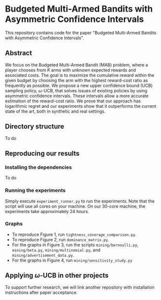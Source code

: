 # Budgeted Multi-Armed Bandits with Asymmetric Confidence Intervals

This repository contains code for the paper "Budgeted Multi-Armed Bandits with Asymmetric Confidence Intervals".

## Abstract

We focus on the Budgeted Multi-Armed Bandit (MAB) problem, where a player chooses from $K$ arms with unknown expected rewards and associated costs. The goal is to maximize the cumulative reward within the given budget by choosing the arm with the highest reward-cost ratio as frequently as possible. We propose a new upper confidence bound (UCB) sampling policy, $\omega$-UCB, that solves issues of existing policies by using asymmetric confidence intervals. These intervals allow a more accurate estimation of the reward-cost ratio. We prove that our approach has logarithmic regret and our experiments show that it outperforms the current state of the art, both in synthetic and real settings.

## Directory structure
To do

## Reproducing our results

### Installing the dependencies
To do

### Running the experiments
Simply execute `experiment_runner.py` to run the experiments. Note that the script will use all cores on your machine. On our 30-core machine, the experiments take approximately 24 hours. 

### Graphs
- To reproduce Figure 1, run `tightness_coverage_comparison.py`.
- To reproduce Figure 2, run `dominance_matrix.py`.
- For the graphs in Figure 3, run the scripts `mining/bernoulli.py`, `mining/beta.py`, `mining/multinomial.py`, and `mining/advertisement_data.py`.
- For the graphs in Figure 4, run `mining/sensitivity_study.py`

## Applying $\omega$-UCB in other projects

To support further research, we will link another repository with installation instructions after paper acceptance.
